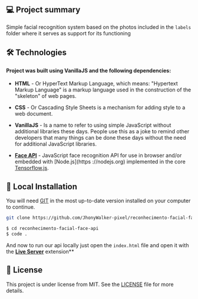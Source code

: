 ## 💻 Project summary

Simple facial recognition system based on the photos included in the `labels` folder where it serves as support for its functioning

## 🛠 Technologies

#### Project was built using **VanillaJS** and the following dependencies:

- **HTML** - Or HyperText Markup Language, which means: "Hypertext Markup Language" is a markup language used in the construction of the "skeleton" of web pages.

- **CSS** - Or Cascading Style Sheets is a mechanism for adding style to a web document.

- **VanillaJS** - Is a name to refer to using simple JavaScript without additional libraries these days‎‎. People use this as a joke to remind other developers that many things can be done these days without the need for additional JavaScript libraries.

- **[Face API](https://github.com/justadudewhohacks/face-api.js/)** - JavaScript face recognition API for use in browser and/or embedded with [Node.js](https ://nodejs.org) implemented in the core [Tensorflow.js](https://www.tensorflow.org/).

## 🔨 Local Installation

You will need [GIT](https://git-scm.com/) in the most up-to-date version installed on your computer to continue.

```bash
git clone https://github.com/JhonyWalker-pixel/reconhecimento-facial-face-api.git

$ cd reconhecimento-facial-face-api
$ code .
```

And now to run our api locally just open the `index.html` file and open it with the **[Live Server](https://marketplace.visualstudio.com/items?itemName=ritwickdey.LiveServer)** extension**

## 📖 License

This project is under license from MIT. See the [LICENSE](LICENSE.md) file for more details.
